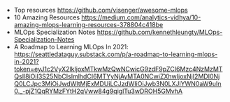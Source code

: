 * Top resources https://github.com/visenger/awesome-mlops
* 10 Amazing Resources https://medium.com/analytics-vidhya/10-amazing-mlops-learning-resources-378804c418be
* MLOps Specialization Notes https://github.com/kennethleungty/MLOps-Specialization-Notes
* A Roadmap to Learning MLOps In 2021: https://seattledataguy.substack.com/p/a-roadmap-to-learning-mlops-in-2021?token=eyJ1c2VyX2lkIjoxMTkwMzQwNCwicG9zdF9pZCI6Mzc4NzMzMTQsIl8iOiI3S25NbCIsImlhdCI6MTYyNjAyMTA0NCwiZXhwIjoxNjI2MDI0NjQ0LCJpc3MiOiJwdWItMjExMDUiLCJzdWIiOiJwb3N0LXJlYWN0aW9uIn0._-pjZ1QqRYMzFYtH2qVww84g9qiglTu3wDROH5GMvhA

